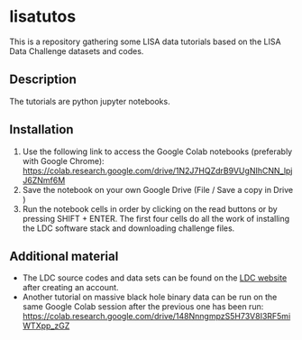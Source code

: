 # lisatutos
This is a repository gathering some LISA data tutorials based on the LISA Data Challenge datasets and codes.

## Description
The tutorials are python jupyter notebooks.

## Installation

1. Use the following link to access the Google Colab notebooks (preferably with Google Chrome):
https://colab.research.google.com/drive/1N2J7HQZdrB9VUgNIhCNN_lpjJ6ZNmf6M
2. Save the notebook on your own Google Drive (File / Save a copy in Drive )
3. Run the notebook cells in order by clicking on the read buttons or by pressing SHIFT + ENTER. The first four cells do all the work of installing the LDC software stack and downloading challenge files.

## Additional material

* The LDC source codes and data sets can be found on the [LDC website](https://lisa-ldc.lal.in2p3.fr/ldc) after creating an account. 
* Another tutorial on massive black hole binary data can be run on the same Google Colab session after the previous one has been run:
https://colab.research.google.com/drive/148NnngmpzS5H73V8I3RF5miWTXpp_zGZ
